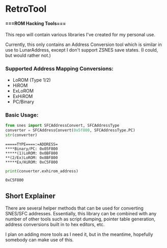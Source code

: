 # RetroTool
#### ===ROM Hacking Tools===

This repo will contain various libraries I've created for my personal use.

Currently, this only contains an Address Conversion tool which is similar in use to LunarAddress, except I don't support ZSNES save states. (I could, but would rather not.)

### Supported Address Mapping Conversions:
* LoROM (Type 1/2)
* HiROM
* ExLoROM
* ExHiROM
* PC/Binary

### Basic Usage:
```python
from snes import SFCAddressConvert, SFCAddressType
converter = SFCAddressConvert(0x5f800, SFCAddressType.PC)
str(converter)
```
```text
=====TYPE====:=ADDRESS=
****Binary/PC: 0x05F800
*****(1)LoROM: 0x0BF800
**(2/Ex)LoROM: 0x8BF800
*****Ex/HiROM: 0xC5F800
```
```python
print(converter.exhirom_address)
```
```text
0xC5F800
```

## Short Explainer
There are several helper methods that can be used for converting SNES/SFC addresses. Essentially, this library can be combined with any number of other tools such as script dumping, pointer table generation, address conversions built in to hex editors, etc.

I plan on adding more tools as I need it, but in the meantime, hopefully somebody can make use of this.